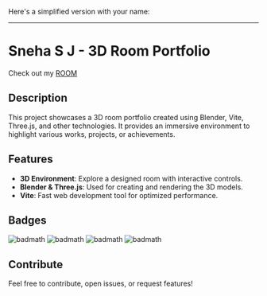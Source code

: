 Here's a simplified version with your name:

---

# Sneha S J - 3D Room Portfolio

Check out my [ROOM]([https://snehasj.vercel.app/])

## Description

This project showcases a 3D room portfolio created using Blender, Vite, Three.js, and other technologies. It provides an immersive environment to highlight various works, projects, or achievements.

## Features

* **3D Environment**: Explore a designed room with interactive controls.
* **Blender & Three.js**: Used for creating and rendering the 3D models.
* **Vite**: Fast web development tool for optimized performance.


## Badges

![badmath](https://img.shields.io/badge/JavaScript-323330?style=for-the-badge&logo=javascript&logoColor=F7DF1E)
![badmath](https://img.shields.io/badge/ThreeJs-black?style=for-the-badge&logo=three.js&logoColor=white)
![badmath](https://img.shields.io/badge/Vite-B73BFE?style=for-the-badge&logo=vite&logoColor=FFD62E)
![badmath](https://img.shields.io/badge/blender-%23F5792A.svg?style=for-the-badge&logo=blender&logoColor=white)

## Contribute

Feel free to contribute, open issues, or request features!
